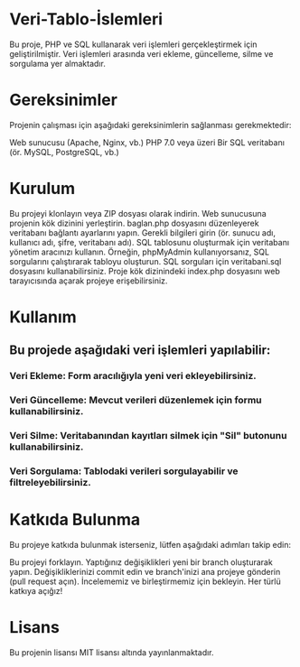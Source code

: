 # Veri-Tablo-İslemleri
Bu proje, PHP ve SQL kullanarak veri işlemleri gerçekleştirmek için geliştirilmiştir. Veri işlemleri arasında veri ekleme, güncelleme, silme ve sorgulama yer almaktadır.

# Gereksinimler
Projenin çalışması için aşağıdaki gereksinimlerin sağlanması gerekmektedir:

Web sunucusu (Apache, Nginx, vb.)
PHP 7.0 veya üzeri
Bir SQL veritabanı (ör. MySQL, PostgreSQL, vb.)
# Kurulum
Bu projeyi klonlayın veya ZIP dosyası olarak indirin.
Web sunucusuna projenin kök dizinini yerleştirin.
baglan.php dosyasını düzenleyerek veritabanı bağlantı ayarlarını yapın. Gerekli bilgileri girin (ör. sunucu adı, kullanıcı adı, şifre, veritabanı adı).
SQL tablosunu oluşturmak için veritabanı yönetim aracınızı kullanın. Örneğin, phpMyAdmin kullanıyorsanız, SQL sorgularını çalıştırarak tabloyu oluşturun. SQL sorguları için veritabani.sql dosyasını kullanabilirsiniz.
Proje kök dizinindeki index.php dosyasını web tarayıcısında açarak projeye erişebilirsiniz.
# Kullanım
## Bu projede aşağıdaki veri işlemleri yapılabilir:

### Veri Ekleme: Form aracılığıyla yeni veri ekleyebilirsiniz.
### Veri Güncelleme: Mevcut verileri düzenlemek için formu kullanabilirsiniz.
### Veri Silme: Veritabanından kayıtları silmek için "Sil" butonunu kullanabilirsiniz.
### Veri Sorgulama: Tablodaki verileri sorgulayabilir ve filtreleyebilirsiniz.
# Katkıda Bulunma
Bu projeye katkıda bulunmak isterseniz, lütfen aşağıdaki adımları takip edin:

Bu projeyi forklayın.
Yaptığınız değişiklikleri yeni bir branch oluşturarak yapın.
Değişikliklerinizi commit edin ve branch'inizi ana projeye gönderin (pull request açın).
İncelememiz ve birleştirmemiz için bekleyin. Her türlü katkıya açığız!
# Lisans
Bu projenin lisansı MIT lisansı altında yayınlanmaktadır.
